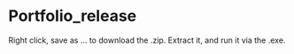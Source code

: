 # Portfolio_release

Right click, save as ... to download the .zip. Extract it, and run it via the .exe.
